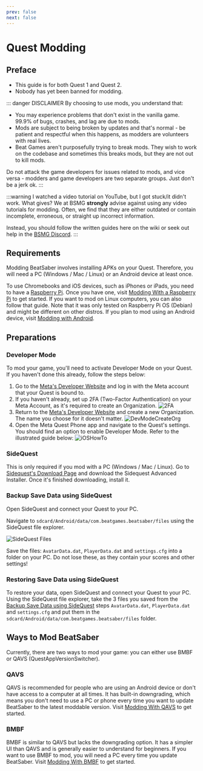 ```yaml
---
prev: false
next: false
---
```


# Quest Modding

## Preface

- This guide is for both Quest 1 and Quest 2.
- Nobody has yet been banned for modding.

::: danger DISCLAIMER
By choosing to use mods, you understand that:

- You may experience problems that don't exist in the vanilla game. 99.9% of bugs, crashes, and lag are due to mods.
- Mods are subject to being broken by updates and that's normal - be patient and respectful when this happens,
  as modders are volunteers with real lives.
- Beat Games aren't purposefully trying to break mods. They wish to work on the codebase and sometimes this breaks mods,
  but they are not out to kill mods.

Do not attack the game developers for issues related to mods, and vice versa -
modders and game developers are two separate groups. Just don't be a jerk ok.
:::

:::warning I watched a video tutorial on YouTube, but I got stuck/it didn't work. What gives?
We at BSMG **strongly** advise against using any video tutorials for modding. Often, we find that they are either
outdated or contain incomplete, erroneous, or straight up incorrect information.

Instead, you should follow the written guides here on the wiki or seek out help in the [BSMG Discord](https://discord.gg/beatsabermods).
:::

## Requirements

Modding BeatSaber involves installing APKs on your Quest. Therefore, you will need a PC (Windows / Mac / Linux)
or an Android device at least once.

To use Chromebooks and iOS devices, such as iPhones or iPads, you need to have a
[Raspberry Pi](https://www.raspberrypi.com/). Once you have one, visit [Modding With a Raspberry Pi](./raspi-modding.md)
to get started. If you want to mod on Linux computers, you can also follow that guide. Note that it was only tested on
Raspberry Pi OS (Debian) and might be different on other distros. If you plan to mod using an Android device, visit
[Modding with Android](./support/modding-with-android.md).

## Preparations

### Developer Mode

To mod your game, you'll need to activate Developer Mode on your Quest. If you haven't done this already,
follow the steps below:

1. Go to the [Meta's Developer Website](https://developer.oculus.com/manage/organizations/create/) and log in with the
   Meta account that your Quest is bound to.
2. If you haven't already, set up 2FA (Two-Factor Authentication) on your Meta Account, as it's required to create an Organization.
   ![2FA](/.assets/images/beginners-guide/2fa.png)
3. Return to the [Meta's Developer Website](https://developer.oculus.com/manage/organizations/create/) and create a new
   Organization. The name you choose for it doesn't matter.
   ![DevModeCreateOrg](/.assets/images/beginners-guide/DevModeCreateOrg.png)
4. Open the Meta Quest Phone app and navigate to the Quest's settings. You should find an option to enable
   Developer Mode. Refer to the illustrated guide below:
   ![iOSHowTo](/.assets/images/beginners-guide/EnableDevModeIOS.png)

### SideQuest

This is only required if you mod with a PC (Windows / Mac / Linux). Go to [Sidequest's Download Page](https://sidequestvr.com/setup-howto)
and download the Sidequest Advanced Installer. Once it's finished downloading, install it.

### Backup Save Data using SideQuest

Open SideQuest and connect your Quest to your PC.

Navigate to `sdcard/Android/data/com.beatgames.beatsaber/files` using the SideQuest file explorer.

![SideQuest Files](/.assets/images/beginners-guide/sqfiles.png)

Save the files: `AvatarData.dat`, `PlayerData.dat` and `settings.cfg` into a folder on your PC. Do not lose these, as they
contain your scores and other settings!

### Restoring Save Data using SideQuest

To restore your data, open SideQuest and connect your Quest to your PC.  
Using the SideQuest file explorer, take the 3 files you saved from the [Backup Save Data using SideQuest](#backup-save-data-using-sidequest)
steps `AvatarData.dat`, `PlayerData.dat` and `settings.cfg` and put them in the
`sdcard/Android/data/com.beatgames.beatsaber/files` folder.

## Ways to Mod BeatSaber

Currently, there are two ways to mod your game: you can either use BMBF or QAVS (QuestAppVersionSwitcher).

### QAVS

QAVS is recommended for people who are using an Android device or don't have access to a computer at all times. It has
built-in downgrading, which means you don't need to use a PC or phone every time you want to update BeatSaber to the
latest moddable version. Visit [Modding With QAVS](./quest-modding-qavs.md) to get started.

### BMBF

BMBF is similar to QAVS but lacks the downgrading option. It has a simpler UI than QAVS and is generally easier to
understand for beginners. If you want to use BMBF to mod, you will need a PC every time you update BeatSaber.
Visit [Modding With BMBF](./quest-modding-bmbf.md) to get started.
